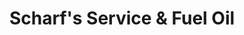---
title: "Scharf's Service & Fuel Oil"
url: /centerline/scharfs-service-und-fuel-oil/
shop: Lebensmittel
---